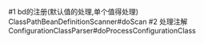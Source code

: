 #1 bd的注册(默认值的处理,单个值得处理)
   ClassPathBeanDefinitionScanner#doScan
#2 处理注解
   ConfigurationClassParser#doProcessConfigurationClass   